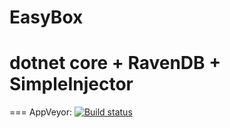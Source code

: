 # EasyBox 
# dotnet core + RavenDB + SimpleInjector
===
AppVeyor: [![Build status](https://ci.appveyor.com/api/projects/status/4mn279nt5myoxgar?svg=true)](https://ci.appveyor.com/project/meliehl/easybox)
